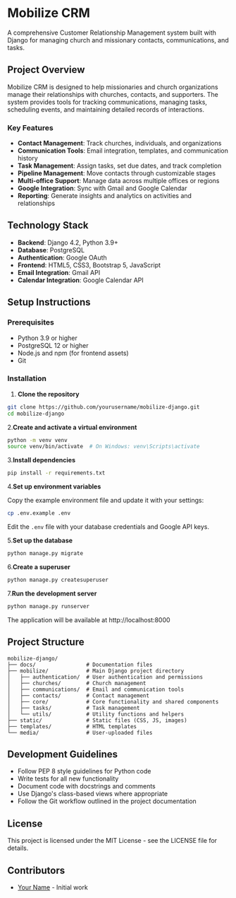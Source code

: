 # Mobilize CRM

A comprehensive Customer Relationship Management system built with Django for managing church and missionary contacts, communications, and tasks.

## Project Overview

Mobilize CRM is designed to help missionaries and church organizations manage their relationships with churches, contacts, and supporters. The system provides tools for tracking communications, managing tasks, scheduling events, and maintaining detailed records of interactions.

### Key Features

- **Contact Management**: Track churches, individuals, and organizations
- **Communication Tools**: Email integration, templates, and communication history
- **Task Management**: Assign tasks, set due dates, and track completion
- **Pipeline Management**: Move contacts through customizable stages
- **Multi-office Support**: Manage data across multiple offices or regions
- **Google Integration**: Sync with Gmail and Google Calendar
- **Reporting**: Generate insights and analytics on activities and relationships

## Technology Stack

- **Backend**: Django 4.2, Python 3.9+
- **Database**: PostgreSQL
- **Authentication**: Google OAuth
- **Frontend**: HTML5, CSS3, Bootstrap 5, JavaScript
- **Email Integration**: Gmail API
- **Calendar Integration**: Google Calendar API

## Setup Instructions

### Prerequisites

- Python 3.9 or higher
- PostgreSQL 12 or higher
- Node.js and npm (for frontend assets)
- Git

### Installation

1. **Clone the repository**

```bash
git clone https://github.com/yourusername/mobilize-django.git
cd mobilize-django
```

2.**Create and activate a virtual environment**

```bash
python -m venv venv
source venv/bin/activate  # On Windows: venv\Scripts\activate
```

3.**Install dependencies**

```bash
pip install -r requirements.txt
```

4.**Set up environment variables**

Copy the example environment file and update it with your settings:

```bash
cp .env.example .env
```

Edit the `.env` file with your database credentials and Google API keys.

5.**Set up the database**

```bash
python manage.py migrate
```

6.**Create a superuser**

```bash
python manage.py createsuperuser
```

7.**Run the development server**

```bash
python manage.py runserver
```

The application will be available at http://localhost:8000

## Project Structure

```
mobilize-django/
├── docs/                # Documentation files
├── mobilize/            # Main Django project directory
│   ├── authentication/  # User authentication and permissions
│   ├── churches/        # Church management
│   ├── communications/  # Email and communication tools
│   ├── contacts/        # Contact management
│   ├── core/            # Core functionality and shared components
│   ├── tasks/           # Task management
│   └── utils/           # Utility functions and helpers
├── static/              # Static files (CSS, JS, images)
├── templates/           # HTML templates
└── media/               # User-uploaded files
```

## Development Guidelines

- Follow PEP 8 style guidelines for Python code
- Write tests for all new functionality
- Document code with docstrings and comments
- Use Django's class-based views where appropriate
- Follow the Git workflow outlined in the project documentation

## License

This project is licensed under the MIT License - see the LICENSE file for details.

## Contributors

- [Your Name](https://github.com/yourusername) - Initial work
